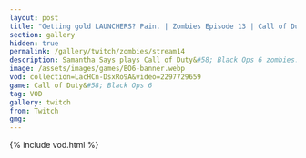 ```yaml
---
layout: post
title: "Getting gold LAUNCHERS? Pain. | Zombies Episode 13 | Call of Duty: Black Ops 6"
section: gallery
hidden: true
permalink: /gallery/twitch/zombies/stream14
description: Samantha Says plays Call of Duty&#58; Black Ops 6 zombies. Episode 14.
image: /assets/images/games/BO6-banner.webp
vod: collection=LacHCn-DsxRo9A&video=2297729659
game: Call of Duty&#58; Black Ops 6
tag: VOD
gallery: twitch
from: Twitch
gmg:
---
```

{% include vod.html %}